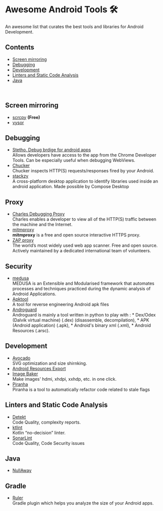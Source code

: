 # Awesome Android Tools 🛠

An awesome list that curates the best tools and libraries for Android Development. 

## Contents

- [Screen mirroring](#screen-mirroring)
- [Debugging](#debugging)
- [Development](#development)
- [Linters and Static Code Analysis](#linters-and-static-code-analysis)
- [Java](#java)

</br>

## Screen mirroring
- [scrcpy](https://github.com/Genymobile/scrcpy) <b>(Free)</b>
- [vysor](https://github.com/Genymobile/scrcpy)

## Debugging
- [Stetho. Debug brdige for android apps](https://github.com/facebook/stetho) </br>Allows developers have access to the app from the Chrome Developer Tools. Can be especially useful when debugging WebViews.
- [Chucker](https://github.com/ChuckerTeam/chucker) </br>Chucker inspects HTTP(S) requests/responses fired by your Android.
- [stackzy](https://github.com/theapache64/stackzy) </br>A cross-platform desktop application to identify libraries used inside an android application. Made possible by Compose Desktop

## Proxy
- [Charles Debugging Proxy](https://www.charlesproxy.com/) </br>Charles enables a developer to view all of the HTTP(S) traffic between the machine and the Internet.
- [mitmproxy](https://mitmproxy.org/) </br> **mitmproxy** is a free and open source interactive HTTPS proxy.
- [ZAP proxy](https://www.zaproxy.org/) </br> The world’s most widely used web app scanner. Free and open source. Actively maintained by a dedicated international team of volunteers.

## Security
- [medusa](https://github.com/Ch0pin/medusa) </br> MEDUSA is an Extensible and Modularised framework that automates processes and techniques practiced during the dynamic analysis of Android Applications.
- [Apktool](https://ibotpeaches.github.io/Apktool/) </br> A tool for reverse engineering Android apk files
- [Androguard](https://github.com/androguard/androguard/) </br>Androguard is mainly a tool written in python to play with : * Dex/Odex (Dalvik virtual machine) (.dex) (disassemble, decompilation), * APK (Android application) (.apk), * Android's binary xml (.xml), * Android Resources (.arsc).


## Development
- [Avocado](https://github.com/alexjlockwood/avocado) </br>SVG optimization and size shirnking.
- [Android Resources Export](https://www.figma.com/community/plugin/735452896889481850)
- [Image Baker](https://www.img-bak.in/) </br>Make images' hdmi, xhdpi, xxhdp, etc. in one click.
- [Piranha](https://github.com/uber/piranha) </br>Piranha is a tool to automatically refactor code related to stale flags

## Linters and Static Code Analysis
- [Detekt](https://github.com/detekt/detekt) </br>Code Quality, complexity reports.
- [ktlint](https://github.com/pinterest/ktlint)</br> Kotlin “no-decision” linter.
- [SonarLint](https://plugins.jetbrains.com/plugin/7973-sonarlint )</br>Code Quality, Code Security issues

## Java
- [NullAway](https://github.com/uber/NullAway)

## Gradle

- [Ruler](https://github.com/spotify/ruler)</br>
Gradle plugin which helps you analyze the size of your Android apps.
